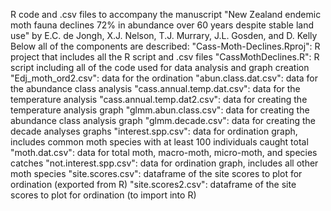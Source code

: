 R code and .csv files to accompany the manuscript "New Zealand endemic moth fauna declines 72% in abundance over 60 years despite stable land use" by E.C. de Jongh, X.J. Nelson, T.J. Murrary, J.L. Gosden, and D. Kelly
Below all of the components are described:
"Cass-Moth-Declines.Rproj": R project that includes all the R script and .csv files
"CassMothDeclines.R": R script including all of the code used for data analysis and graph creation
"Edj_moth_ord2.csv": data for the ordination
"abun.class.dat.csv": data for the abundance class analysis
"cass.annual.temp.dat.csv": data for the temperature analysis
"cass.annual.temp.dat2.csv": data for creating the temperature analysis graph
"glmm.abun.class.csv": data for creating the abundance class analysis graph
"glmm.decade.csv": data for creating the decade analyses graphs
"interest.spp.csv": data for ordination graph, includes common moth species with at least 100 individuals caught total
"moth.dat.csv": data for total moth, macro-moth, micro-moth, and species catches
"not.interest.spp.csv": data for ordination graph, includes all other moth species
"site.scores.csv": dataframe of the site scores to plot for ordination (exported from R)
"site.scores2.csv": dataframe of the site scores to plot for ordination (to import into R)
